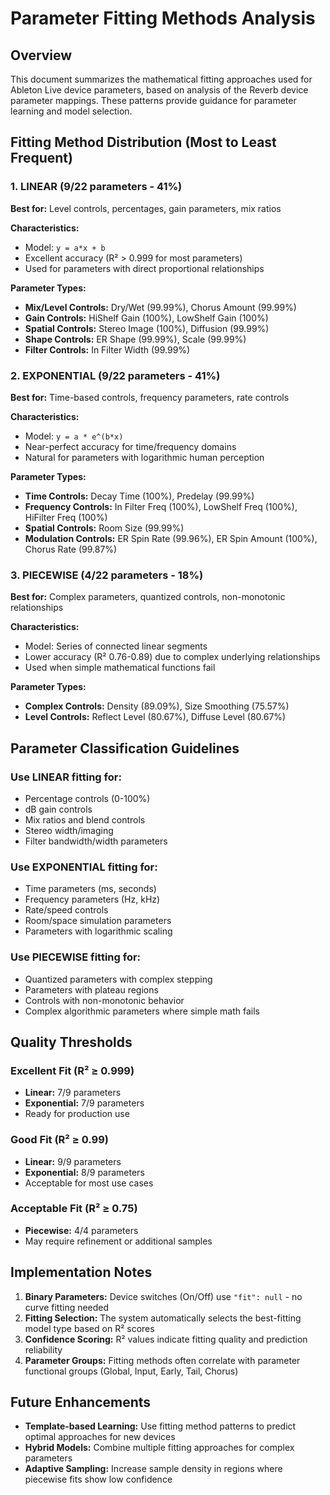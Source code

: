 # Parameter Fitting Methods Analysis

## Overview
This document summarizes the mathematical fitting approaches used for Ableton Live device parameters, based on analysis of the Reverb device parameter mappings. These patterns provide guidance for parameter learning and model selection.

## Fitting Method Distribution (Most to Least Frequent)

### 1. **LINEAR** (9/22 parameters - 41%)
**Best for:** Level controls, percentages, gain parameters, mix ratios

**Characteristics:**
- Model: `y = a*x + b`
- Excellent accuracy (R² > 0.999 for most parameters)
- Used for parameters with direct proportional relationships

**Parameter Types:**
- **Mix/Level Controls:** Dry/Wet (99.99%), Chorus Amount (99.99%)
- **Gain Controls:** HiShelf Gain (100%), LowShelf Gain (100%)
- **Spatial Controls:** Stereo Image (100%), Diffusion (99.99%)
- **Shape Controls:** ER Shape (99.99%), Scale (99.99%)
- **Filter Controls:** In Filter Width (99.99%)

### 2. **EXPONENTIAL** (9/22 parameters - 41%)
**Best for:** Time-based controls, frequency parameters, rate controls

**Characteristics:**
- Model: `y = a * e^(b*x)`
- Near-perfect accuracy for time/frequency domains
- Natural for parameters with logarithmic human perception

**Parameter Types:**
- **Time Controls:** Decay Time (100%), Predelay (99.99%)
- **Frequency Controls:** In Filter Freq (100%), LowShelf Freq (100%), HiFilter Freq (100%)
- **Spatial Controls:** Room Size (99.99%)
- **Modulation Controls:** ER Spin Rate (99.96%), ER Spin Amount (100%), Chorus Rate (99.87%)

### 3. **PIECEWISE** (4/22 parameters - 18%)
**Best for:** Complex parameters, quantized controls, non-monotonic relationships

**Characteristics:**
- Model: Series of connected linear segments
- Lower accuracy (R² 0.76-0.89) due to complex underlying relationships
- Used when simple mathematical functions fail

**Parameter Types:**
- **Complex Controls:** Density (89.09%), Size Smoothing (75.57%)
- **Level Controls:** Reflect Level (80.67%), Diffuse Level (80.67%)

## Parameter Classification Guidelines

### Use **LINEAR** fitting for:
- Percentage controls (0-100%)
- dB gain controls
- Mix ratios and blend controls
- Stereo width/imaging
- Filter bandwidth/width parameters

### Use **EXPONENTIAL** fitting for:
- Time parameters (ms, seconds)
- Frequency parameters (Hz, kHz)
- Rate/speed controls
- Room/space simulation parameters
- Parameters with logarithmic scaling

### Use **PIECEWISE** fitting for:
- Quantized parameters with complex stepping
- Parameters with plateau regions
- Controls with non-monotonic behavior
- Complex algorithmic parameters where simple math fails

## Quality Thresholds

### Excellent Fit (R² ≥ 0.999)
- **Linear:** 7/9 parameters
- **Exponential:** 7/9 parameters
- Ready for production use

### Good Fit (R² ≥ 0.99)
- **Linear:** 9/9 parameters
- **Exponential:** 8/9 parameters
- Acceptable for most use cases

### Acceptable Fit (R² ≥ 0.75)
- **Piecewise:** 4/4 parameters
- May require refinement or additional samples

## Implementation Notes

1. **Binary Parameters:** Device switches (On/Off) use `"fit": null` - no curve fitting needed
2. **Fitting Selection:** The system automatically selects the best-fitting model type based on R² scores
3. **Confidence Scoring:** R² values indicate fitting quality and prediction reliability
4. **Parameter Groups:** Fitting methods often correlate with parameter functional groups (Global, Input, Early, Tail, Chorus)

## Future Enhancements

- **Template-based Learning:** Use fitting method patterns to predict optimal approaches for new devices
- **Hybrid Models:** Combine multiple fitting approaches for complex parameters
- **Adaptive Sampling:** Increase sample density in regions where piecewise fits show low confidence